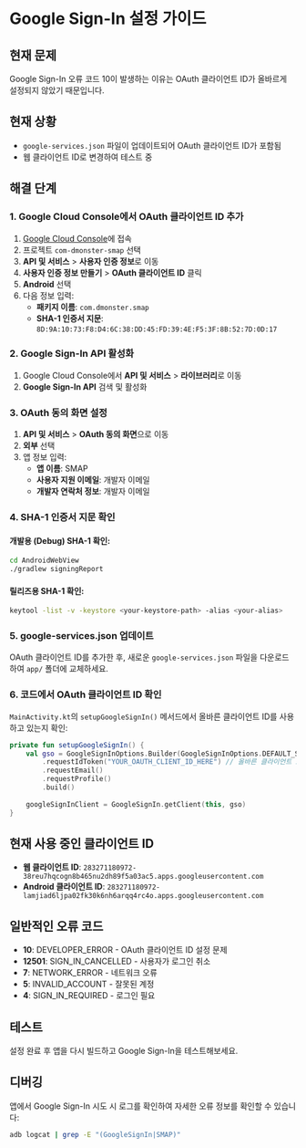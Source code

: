 # Google Sign-In 설정 가이드

## 현재 문제
Google Sign-In 오류 코드 10이 발생하는 이유는 OAuth 클라이언트 ID가 올바르게 설정되지 않았기 때문입니다.

## 현재 상황
- `google-services.json` 파일이 업데이트되어 OAuth 클라이언트 ID가 포함됨
- 웹 클라이언트 ID로 변경하여 테스트 중

## 해결 단계

### 1. Google Cloud Console에서 OAuth 클라이언트 ID 추가

1. [Google Cloud Console](https://console.cloud.google.com/)에 접속
2. 프로젝트 `com-dmonster-smap` 선택
3. **API 및 서비스** > **사용자 인증 정보**로 이동
4. **사용자 인증 정보 만들기** > **OAuth 클라이언트 ID** 클릭
5. **Android** 선택
6. 다음 정보 입력:
   - **패키지 이름**: `com.dmonster.smap`
   - **SHA-1 인증서 지문**: `8D:9A:10:73:F8:D4:6C:38:DD:45:FD:39:4E:F5:3F:8B:52:7D:0D:17`

### 2. Google Sign-In API 활성화

1. Google Cloud Console에서 **API 및 서비스** > **라이브러리**로 이동
2. **Google Sign-In API** 검색 및 활성화

### 3. OAuth 동의 화면 설정

1. **API 및 서비스** > **OAuth 동의 화면**으로 이동
2. **외부** 선택
3. 앱 정보 입력:
   - **앱 이름**: SMAP
   - **사용자 지원 이메일**: 개발자 이메일
   - **개발자 연락처 정보**: 개발자 이메일

### 4. SHA-1 인증서 지문 확인

#### 개발용 (Debug) SHA-1 확인:
```bash
cd AndroidWebView
./gradlew signingReport
```

#### 릴리즈용 SHA-1 확인:
```bash
keytool -list -v -keystore <your-keystore-path> -alias <your-alias>
```

### 5. google-services.json 업데이트

OAuth 클라이언트 ID를 추가한 후, 새로운 `google-services.json` 파일을 다운로드하여 `app/` 폴더에 교체하세요.

### 6. 코드에서 OAuth 클라이언트 ID 확인

`MainActivity.kt`의 `setupGoogleSignIn()` 메서드에서 올바른 클라이언트 ID를 사용하고 있는지 확인:

```kotlin
private fun setupGoogleSignIn() {
    val gso = GoogleSignInOptions.Builder(GoogleSignInOptions.DEFAULT_SIGN_IN)
        .requestIdToken("YOUR_OAUTH_CLIENT_ID_HERE") // 올바른 클라이언트 ID로 교체
        .requestEmail()
        .requestProfile()
        .build()
    
    googleSignInClient = GoogleSignIn.getClient(this, gso)
}
```

## 현재 사용 중인 클라이언트 ID

- **웹 클라이언트 ID**: `283271180972-38reu7hqcogn8b465nu2dh89f5a03ac5.apps.googleusercontent.com`
- **Android 클라이언트 ID**: `283271180972-lamjiad6ljpa02fk30k6nh6arqq4rc4o.apps.googleusercontent.com`

## 일반적인 오류 코드

- **10**: DEVELOPER_ERROR - OAuth 클라이언트 ID 설정 문제
- **12501**: SIGN_IN_CANCELLED - 사용자가 로그인 취소
- **7**: NETWORK_ERROR - 네트워크 오류
- **5**: INVALID_ACCOUNT - 잘못된 계정
- **4**: SIGN_IN_REQUIRED - 로그인 필요

## 테스트

설정 완료 후 앱을 다시 빌드하고 Google Sign-In을 테스트해보세요.

## 디버깅

앱에서 Google Sign-In 시도 시 로그를 확인하여 자세한 오류 정보를 확인할 수 있습니다:

```bash
adb logcat | grep -E "(GoogleSignIn|SMAP)"
``` 